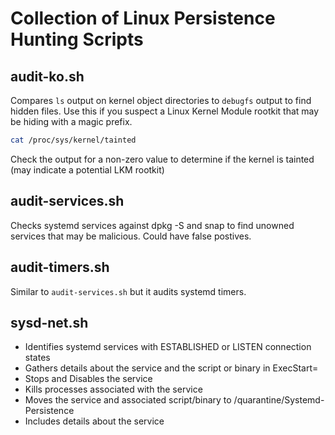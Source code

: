 # Collection of Linux Persistence Hunting Scripts

## audit-ko.sh
Compares `ls` output on kernel object directories to `debugfs` output to find hidden files. Use this if you suspect a Linux Kernel Module rootkit that may be hiding with a magic prefix. 

```bash
cat /proc/sys/kernel/tainted
```
Check the output for a non-zero value to determine if the kernel is tainted (may indicate a potential LKM rootkit)

## audit-services.sh
Checks systemd services against dpkg -S and snap to find unowned services that may be malicious. Could have false postives. 

## audit-timers.sh
Similar to `audit-services.sh` but it audits systemd timers.

## sysd-net.sh
- Identifies systemd services with ESTABLISHED or LISTEN connection states
- Gathers details about the service and the script or binary in ExecStart=
- Stops and Disables the service
- Kills processes associated with the service
- Moves the service and associated script/binary to /quarantine/Systemd-Persistence 
- Includes details about the service

